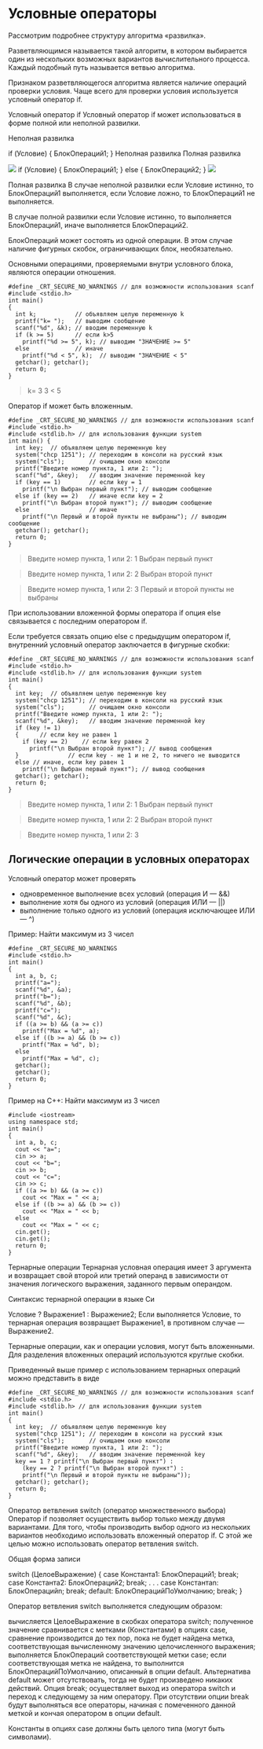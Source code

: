 # Условные операторы

Рассмотрим подробнее структуру алгоритма «развилка».

Разветвляющимся называется такой алгоритм, в котором выбирается один из нескольких возможных вариантов вычислительного процесса. Каждый подобный путь называется ветвью алгоритма.

Признаком разветвляющегося алгоритма является наличие операций проверки условия. Чаще всего для проверки условия используется условный оператор if.

Условный оператор if
Условный оператор if может использоваться в форме полной или неполной развилки.

Неполная развилка


if (Условие) 
{
  БлокОпераций1;
}
Неполная развилка
Полная развилка

![](./assets/bl_if.png)
if (Условие) 
{
  БлокОпераций1;
}
else 
{
  БлокОпераций2;
}
![](./assets/bl_ifelse.png)

Полная развилка
В случае неполной развилки если Условие истинно, то БлокОпераций1 выполняется, если Условие ложно, то БлокОпераций1 не выполняется.

В случае полной развилки если Условие истинно, то выполняется БлокОпераций1, иначе выполняется БлокОпераций2.

БлокОпераций может состоять из одной операции. В этом случае наличие фигурных скобок, ограничивающих блок, необязательно.

Основными операциями, проверяемыми внутри условного блока, являются операции отношения.



```
#define _CRT_SECURE_NO_WARNINGS // для возможности использования scanf
#include <stdio.h>
int main() 
{
  int k;           // объявляем целую переменную k
  printf("k= ");   // выводим сообщение
  scanf("%d", &k); // вводим переменную k
  if (k >= 5)      // если k>5
    printf("%d >= 5", k); // выводим "ЗНАЧЕНИЕ >= 5"
  else             // иначе
    printf("%d < 5", k);  // выводим "ЗНАЧЕНИЕ < 5"
  getchar(); getchar();
  return 0;
}
```
> k= 3
> 3 < 5


Оператор if может быть вложенным.

```
#define _CRT_SECURE_NO_WARNINGS // для возможности использования scanf
#include <stdio.h>
#include <stdlib.h> // для использования функции system
int main() {
  int key;  // объявляем целую переменную key
  system("chcp 1251"); // переходим в консоли на русский язык
  system("cls");       // очищаем окно консоли
  printf("Введите номер пункта, 1 или 2: ");
  scanf("%d", &key);   // вводим значение переменной key
  if (key == 1)        // если key = 1
    printf("\n Выбран первый пункт"); // выводим сообщение
  else if (key == 2)   // иначе если key = 2
    printf("\n Выбран второй пункт"); // выводим сообщение
  else                 // иначе
    printf("\n Первый и второй пункты не выбраны"); // выводим сообщение
  getchar(); getchar();
  return 0;
}
```

> Введите номер пункта, 1 или 2: 1
> Выбран первый пункт

> Введите номер пункта, 1 или 2: 2
> Выбран второй пункт

> Введите номер пункта, 1 или 2: 3
> Первый и второй пункты не выбраны

При использовании вложенной формы оператора if опция else связывается с последним оператором if.

Если требуется связать опцию else с предыдущим оператором if, внутренний условный оператор заключается в фигурные скобки:
```
#define _CRT_SECURE_NO_WARNINGS // для возможности использования scanf
#include <stdio.h>
#include <stdlib.h> // для использования функции system
int main() 
{
  int key;  // объявляем целую переменную key
  system("chcp 1251"); // переходим в консоли на русский язык
  system("cls");       // очищаем окно консоли
  printf("Введите номер пункта, 1 или 2: ");
  scanf("%d", &key);   // вводим значение переменной key
  if (key != 1) 
  {      // если key не равен 1
    if (key == 2)    // если key равен 2
      printf("\n Выбран второй пункт"); // вывод сообщения
  }              // если key - не 1 и не 2, то ничего не выводится
  else // иначе, если key равен 1
    printf("\n Выбран первый пункт"); // вывод сообщения
  getchar(); getchar();
  return 0;
}
```

> Введите номер пункта, 1 или 2: 1
> Выбран первый пункт

> Введите номер пункта, 1 или 2: 2
> Выбран второй пункт

> Введите номер пункта, 1 или 2: 3




## Логические операции в условных операторах
Условный оператор может проверять
* одновременное выполнение всех условий (операция И — &&)
* выполнение хотя бы одного из условий (операция ИЛИ — ||)
* выполнение только одного из условий (операция исключающее ИЛИ — ^)

Пример: Найти максимум из 3 чисел
```
#define _CRT_SECURE_NO_WARNINGS
#include <stdio.h>
int main()
{
  int a, b, c;
  printf("a=");
  scanf("%d", &a);
  printf("b=");
  scanf("%d", &b);
  printf("c=");
  scanf("%d", &c);
  if ((a >= b) && (a >= c))
    printf("Max = %d", a);
  else if ((b >= a) && (b >= c))
    printf("Max = %d", b);
  else
    printf("Max = %d", c);
  getchar(); 
  getchar();
  return 0;
}
```

Пример на С++: Найти максимум из 3 чисел

```
#include <iostream>
using namespace std;
int main()
{
  int a, b, c;
  cout << "a=";
  cin >> a;
  cout << "b=";
  cin >> b;
  cout << "c=";
  cin >> c;
  if ((a >= b) && (a >= c))
    cout << "Max = " << a;
  else if ((b >= a) && (b >= c))
    cout << "Max = " << b;
  else
    cout << "Max = " << c;
  cin.get(); 
  cin.get();
  return 0;
}
```

Тернарные операции
Тернарная условная операция имеет 3 аргумента и возвращает свой второй или третий операнд в зависимости от значения логического выражения, заданного первым операндом.

Синтаксис тернарной операции в языке Си

 Условие ? Выражение1 : Выражение2;
Если выполняется Условие, то тернарная операция возвращает Выражение1, в противном случае — Выражение2.

Тернарные операции, как и операции условия, могут быть вложенными. Для  разделения вложенных операций используются круглые скобки.

Приведенный выше пример с использованием тернарных операций можно представить в виде



```
#define _CRT_SECURE_NO_WARNINGS // для возможности использования scanf
#include <stdio.h>
#include <stdlib.h> // для использования функции system
int main() 
{
  int key;  // объявляем целую переменную key
  system("chcp 1251"); // переходим в консоли на русский язык
  system("cls");       // очищаем окно консоли
  printf("Введите номер пункта, 1 или 2: ");
  scanf("%d", &key);   // вводим значение переменной key
  key == 1 ? printf("\n Выбран первый пункт") :
    (key == 2 ? printf("\n Выбран второй пункт") :
    printf("\n Первый и второй пункты не выбраны"));
  getchar(); getchar();
  return 0;
}
```

Оператор ветвления switch (оператор множественного выбора)
Оператор if позволяет осуществить выбор только между двумя вариантами. Для того, чтобы производить выбор одного из нескольких вариантов необходимо использовать вложенный оператор if. С этой же целью можно использовать оператор ветвления switch.

Общая форма записи

 


 switch (ЦелоеВыражение)
{
  case Константа1: БлокОпераций1;
    break;
  case Константа2: БлокОпераций2;
    break;
  . . .
  case Константаn: БлокОперацийn;
    break;
  default: БлокОперацийПоУмолчанию;
    break;
}

Оператор ветвления switch выполняется следующим образом:

вычисляется ЦелоеВыражение в скобках оператора switch;
полученное значение сравнивается с метками (Константами) в опциях case, сравнение производится до тех пор, пока не будет найдена метка, соответствующая вычисленному значению целочисленного выражения;
выполняется БлокОпераций соответствующей метки case;
если соответствующая метка не найдена, то выполнится БлокОперацийПоУмолчанию, описанный в опции default.
Альтернатива default может отсутствовать, тогда не будет произведено никаких действий. Опция break; осуществляет выход из оператора switch и переход к следующему за ним оператору. При отсутствии опции break будут выполняться все операторы, начиная с помеченного данной меткой и кончая оператором в опции default.

Константы в опциях case должны быть целого типа (могут быть символами).

